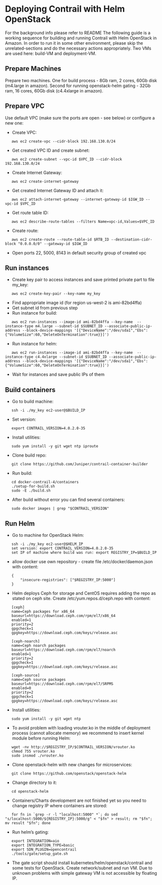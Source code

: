 # Deploying Contrail with Helm OpenStack

For the background info  please refer to README
The following guide is a working sequence for building and running Contrail with Helm OpenStack in Amazon. In order to run it in some other environment, please skip the unrelated-sections and do the necessary actions appropriately.
Two VMs are used here: build-VM and deployment-VM.

## Prepare Machines
 
Prepare two machines. One for build process - 8Gb ram, 2 cores, 60Gb disk (m4.large in amazon). Second for running openstack-helm gating - 32Gb ram, 16 cores, 60Gb disk (c4.4xlarge in amazon).

## Prepare VPC

Use default VPC (make sure the ports are open - see below) or configure a new one:
* Create VPC: 
```
   aws ec2 create-vpc --cidr-block 192.168.130.0/24
```
* Get created VPC ID and create subnet: 
```
   aws ec2 create-subnet --vpc-id $VPC_ID --cidr-block 192.168.130.0/24
```
* Create Internet Gateway: 
```
   aws ec2 create-internet-gateway
```
* Get created Internet Gateway ID and attach it: 
```
   aws ec2 attach-internet-gateway --internet-gateway-id $IGW_ID --vpc-id $VPC_ID
```
* Get route table ID: 
```
   aws ec2 describe-route-tables --filters Name=vpc-id,Values=$VPC_ID
```
* Create route: 
```
   aws ec2 create-route --route-table-id $RTB_ID --destination-cidr-block "0.0.0.0/0" --gateway-id $IGW_ID
```
* Open ports 22, 5000, 8143 in default security group of created vpc

## Run instances
* Create key pair to access instances and save printed private part to file my_key: 
```
   aws ec2 create-key-pair --key-name my_key
```
* Find appropriate image id (for region us-west-2 is ami-82bd4ffa)
* Get subnet id from previous step
* Run instance for build: 
```
   aws ec2 run-instances --image-id ami-82bd4ffa --key-name  --instance-type m4.large --subnet-id $SUBNET_ID --associate-public-ip-address --block-device-mappings '[{"DeviceName":"/dev/sda1","Ebs":{"VolumeSize":60,"DeleteOnTermination":true}}]')
```
* Run instance for helm: 
```
   aws ec2 run-instances --image-id ami-82bd4ffa --key-name  --instance-type c4.4xlarge --subnet-id $SUBNET_ID --associate-public-ip-address --block-device-mappings '[{"DeviceName":"/dev/sda1","Ebs":{"VolumeSize":60,"DeleteOnTermination":true}}]')
```
* Wait for instances and save public IPs of them

## Build containers

* Go to build machine:
```
   ssh -i ./my_key ec2-user@$BUILD_IP
```
* Set version: 
```
   export CONTRAIL_VERSION=4.0.2.0-35
```
* Install utilities: 
```
   sudo yum install -y git wget ntp iproute
```
* Clone build repo: 
```
   git clone https://github.com/Juniper/contrail-container-builder
```
* Run build:
```
   cd docker-contrail-4/containers
   ./setup-for-build.sh
   sudo -E ./build.sh
```
* After build without error you can find several containers: 
```
   sudo docker images | grep "$CONTRAIL_VERSION"
```

## Run Helm

* Go to machine for OpenStack Helm: 
```
   ssh -i ./my_key ec2-user@$HELM_IP
   set version: export CONTRAIL_VERSION=4.0.2.0-35
   set IP of machine where build was run: export REGISTRY_IP=$BUILD_IP
```
* allow docker use own repository - create file /etc/docker/daemon.json with content: 
```
   {
       "insecure-registries": ["$REGISTRY_IP:5000"]
   }
```
* Helm deploys Ceph for storage and CentOS requires adding the repo as stated on ceph site. Create /etc/yum.repos.d/ceph.repo with content:
```
   [ceph]
   name=Ceph packages for x86_64
   baseurl=https://download.ceph.com/rpm/el7/x86_64
   enabled=1
   priority=2
   gpgcheck=1
   gpgkey=https://download.ceph.com/keys/release.asc

   [ceph-noarch]
   name=Ceph noarch packages
   baseurl=https://download.ceph.com/rpm/el7/noarch
   enabled=1
   priority=2
   gpgcheck=1
   gpgkey=https://download.ceph.com/keys/release.asc

   [ceph-source]
   name=Ceph source packages
   baseurl=https://download.ceph.com/rpm/el7/SRPMS
   enabled=0
   priority=2
   gpgcheck=1
   gpgkey=https://download.ceph.com/keys/release.asc
```
* Install utilities: 
```
   sudo yum install -y git wget ntp
```
* To avoid problem with loading vrouter.ko in the middle of deployment process (cannot allocate memory) we recommend to insert kernel module before running Helm:
```
   wget -nv http://$REGISTRY_IP/$CONTRAIL_VERSION/vrouter.ko
   chmod 755 vrouter.ko
   sudo insmod ./vrouter.ko
```
* Clone openstack-helm with new changes for microservices: 
```
   git clone https://github.com/openstack/openstack-helm
```
* Change directory to it: 
```
   cd openstack-helm
```
* Containers/Charts development are not finished yet so you need to change registry IP where containers are stored:
```
   for fn in `grep -r -l "localhost:5000" *`; do sed "s/localhost:5000/${REGISTRY_IP}:5000/g" < "$fn" > result; rm "$fn"; mv result "$fn"; done
```
* Run helm’s gating:
```
   export INTEGRATION=aio
   export INTEGRATION_TYPE=basic
   export SDN_PLUGIN=opencontrail
   ./tools/gate/setup_gate.sh
```
* The gate script should install kubernetes/helm/openstack/contrail and some tests for OpenStack. Create network/subnet and run VM. Due to unknown problems with simple gateway VM is not accessible by floating IP.
